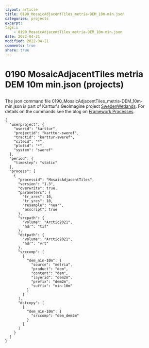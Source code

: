 ```yaml
---
layout: article
title: 0190_MosaicAdjacentTiles_metria-DEM_10m-min.json
categories: projects
excerpt: 
tags:: 
    - 0190_MosaicAdjacentTiles_metria-DEM_10m-min.json
date: 2022-04-21
modified: 2022-04-21
comments: true
share: true
---
```


# 0190 MosaicAdjacentTiles metria DEM 10m min.json (projects)

## 

The json command file <span class='file'>0190_MosaicAdjacentTiles_metria-DEM_10m-min.json</span> is part of Karttur's GeoImagine project [<span class='project'>SwedenWetlands</span>](https://karttur.github.io/geoimagine03-proj-wetland-se/index.html). For details on the commands see the blog on [Framework Processes](https://karttur.github.io/geoimagine03-docs-procpack/).

```
{
  "userproject": {
    "userid": "karttur",
    "projectid": "karttur-sweref",
    "tractid": "karttur-sweref",
    "siteid": "*",
    "plotid": "*",
    "system": "sweref"
  },
  "period": {
    "timestep": "static"
  },
  "process": [
    {
      "processid": "MosaicAdjacentTiles",
      "version": "1.3",
      "overwrite": true,
      "parameters": {
        "tr_xres": 10,
        "tr_yres": 10,
        "resample": "near",
        "asscript": true
      },
      "srcpath": {
        "volume": "Arctic2021",
        "hdr": "tif"
      },
      "dstpath": {
        "volume": "Arctic2021",
        "hdr": "vrt"
      },
      "srccomp": [
        {
          "dem_min-10m": {
            "source": "metria",
            "product": "dem",
            "content": "dem",
            "layerid": "dem2m",
            "prefix": "dem2m",
            "suffix": "min-10m"
          }
        }
      ],
      "dstcopy": [
        {
          "dem_min-10m": {
            "srccomp": "dem_dem2m"
          }
        }
      ]
    }
  ]
}
```
